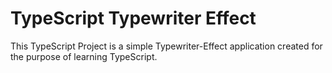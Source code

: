 # TypeScript Typewriter Effect

This TypeScript Project is a simple Typewriter-Effect application created for the purpose of learning TypeScript.
